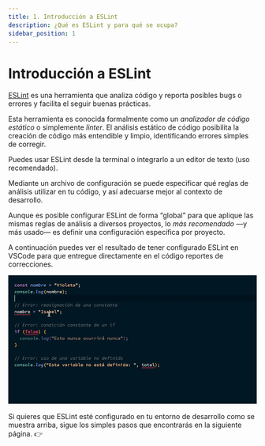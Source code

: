 ```yaml
---
title: 1. Introducción a ESLint
description: ¿Qué es ESLint y para qué se ocupa?
sidebar_position: 1
---
```


# Introducción a ESLint

[ESLint](https://eslint.org/) es una herramienta que analiza código y reporta
posibles bugs o errores y facilita el seguir buenas prácticas.

Esta herramienta es conocida formalmente como un _analizador de código estático_
o simplemente _linter_. El análisis estático de código posibilita la creación de
código más entendible y limpio, identificando errores simples de corregir.

Puedes usar ESLint desde la terminal o integrarlo a un editor de texto (uso
recomendado).

Mediante un archivo de configuración se puede especificar qué reglas de análisis
utilizar en tu código, y así adecuarse mejor al contexto de desarrollo.

Aunque es posible configurar ESLint de forma “global” para que aplique las
mismas reglas de análisis a diversos proyectos, lo _más recomendado_ —y más
usado— es definir una configuración específica por proyecto.

A continuación puedes ver el resultado de tener configurado ESLint en VSCode
para que entregue directamente en el código reportes de correcciones.

![Captura de editor de texto mostrando reportes de errores](./eslint_errors.gif "Análisis estático de código")

Si quieres que ESLint esté configurado en tu entorno de desarrollo como se
muestra arriba, sigue los simples pasos que encontrarás en la siguiente página.
👉
